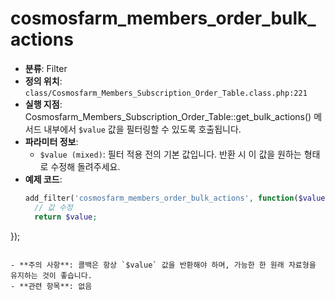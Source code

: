 # cosmosfarm_members_order_bulk_actions

- **분류**: Filter
- **정의 위치**: `class/Cosmosfarm_Members_Subscription_Order_Table.class.php:221`
- **실행 지점**: Cosmosfarm_Members_Subscription_Order_Table::get_bulk_actions() 메서드 내부에서 `$value` 값을 필터링할 수 있도록 호출됩니다.
- **파라미터 정보**:
  - `$value (mixed)`: 필터 적용 전의 기본 값입니다. 반환 시 이 값을 원하는 형태로 수정해 돌려주세요.
- **예제 코드**:
  ```php
  add_filter('cosmosfarm_members_order_bulk_actions', function($value) {
    // 값 수정
    return $value;
});
  ```

- **주의 사항**: 콜백은 항상 `$value` 값을 반환해야 하며, 가능한 한 원래 자료형을 유지하는 것이 좋습니다.
- **관련 항목**: 없음
